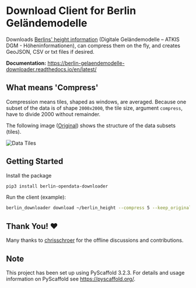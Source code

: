 
# Download Client for Berlin Geländemodelle

Downloads [Berlins' height information](https://www.stadtentwicklung.berlin.de/geoinformation/landesvermessung/atkis/de/dgm.shtml) (Digitale Geländemodelle – ATKIS DGM - Höheninformationen), can compress them on the fly, and creates GeoJSON, CSV or txt files if desired.

**Documentation:** https://berlin-gelaendemodelle-downloader.readthedocs.io/en/latest/


## What means 'Compress'

Compression means tiles, shaped as windows, are averaged. Because one subset of the data is of shape `2000x2000`, the tile size, argument `compress`, have to divide 2000 without remainder.

The following image ([Original](http://fbarc.stadt-berlin.de/FIS_Broker_Atom//Blattschnitte/2X2_EPSG_25833.gif)) shows the structure of the data subsets (tiles).

![Data Tiles](http://fbarc.stadt-berlin.de/FIS_Broker_Atom//Blattschnitte/2X2_EPSG_25833.gif)


## Getting Started

Install the package
```bash
pip3 install berlin-opendata-downloader
```

Run the client (example):
```bash
berlin_downloader download ~/berlin_height --compress 5 --keep_original --file-format csv --file-format geojson
```


## Thank You! :heart:

Many thanks to [chrisschroer](https://github.com/chrisschroer) for the offline discussions and contributions.


## Note

This project has been set up using PyScaffold 3.2.3. For details and usage
information on PyScaffold see https://pyscaffold.org/.
